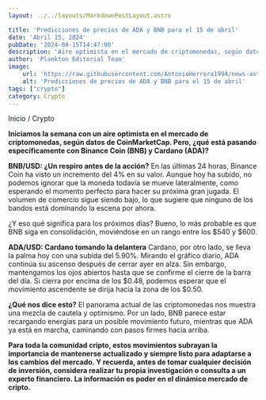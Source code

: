 ```yaml
---
layout: ../../layouts/MarkdownPostLayout.astro

title: 'Predicciones de precios de ADA y BNB para el 15 de abril'
date: 'Abril 15, 2024'
pubDate: '2024-04-15T14:47:00'
description: 'Aire optimista en el mercado de criptomonedas, según datos de CoinMarketCap. Pero, ¿qué está pasando específicamente con Binance Coin y Cardano?'
author: 'Plankton Editorial Team'
image:
    url: 'https://raw.githubusercontent.com/AntonioHerrera1994/news-astro/master/src/assets/crypto/crypto75.webp'
    alt: 'Predicciones de precios de ADA y BNB para el 15 de abril'
tags: ["crypto"]
category: Crypto
---
```


<span><a href="/" style="text-decoration:none;color:#0F1416">Inicio</a> / <a href="/crypto" style="text-decoration:none;color:#0F1416">Crypto</a></span>


<p style="font-weight: bold;">Iniciamos la semana con un aire optimista en el mercado de criptomonedas, según datos de CoinMarketCap. Pero, ¿qué está pasando específicamente con Binance Coin (BNB) y Cardano (ADA)?</p>

**BNB/USD: ¿Un respiro antes de la acción?**
En las últimas 24 horas, Binance Coin ha visto un incremento del 4% en su valor. Aunque hoy ha subido, no podemos ignorar que la moneda todavía se mueve lateralmente, como esperando el momento perfecto para hacer su próxima gran jugada. El volumen de comercio sigue siendo bajo, lo que sugiere que ninguno de los bandos está dominando la escena por ahora.

¿Y eso qué significa para los próximos días? Bueno, lo más probable es que BNB siga en consolidación, moviéndose en un rango entre los $540 y $600.

**ADA/USD: Cardano tomando la delantera**
Cardano, por otro lado, se lleva la palma hoy con una subida del 5.90%. Mirando el gráfico diario, ADA continúa su ascenso después de cerrar ayer en alza. Sin embargo, mantengamos los ojos abiertos hasta que se confirme el cierre de la barra del día. Si cierra por encima de los $0.48, podemos esperar que el movimiento ascendente se dirija hacia la zona de los $0.50.

**¿Qué nos dice esto?**
El panorama actual de las criptomonedas nos muestra una mezcla de cautela y optimismo. Por un lado, BNB parece estar recargando energías para un posible movimiento futuro, mientras que ADA ya está en marcha, caminando con pasos firmes hacia arriba.

**Para toda la comunidad cripto, estos movimientos subrayan la importancia de mantenerse actualizado y siempre listo para adaptarse a los cambios del mercado. Y recuerda, antes de tomar cualquier decisión de inversión, considera realizar tu propia investigación o consulta a un experto financiero. La información es poder en el dinámico mercado de cripto.**
